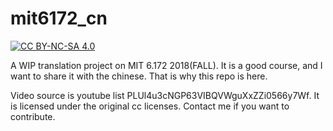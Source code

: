 mit6172_cn
====

[![CC BY-NC-SA 4.0][cc-by-nc-sa-image]][cc-by-nc-sa]

[cc-by-nc-sa]: http://creativecommons.org/licenses/by-nc-sa/4.0/
[cc-by-nc-sa-image]: https://i.creativecommons.org/l/by-nc-sa/4.0/88x31.png

A WIP translation project on MIT 6.172 2018(FALL). It is a good course, and I want to share it with the chinese. That is why this repo is here.

Video source is youtube list PLUl4u3cNGP63VIBQVWguXxZZi0566y7Wf. It is licensed under the original cc licenses. Contact me if you want to contribute.
